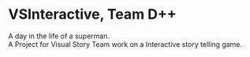 # VSInteractive, Team D++
A day in the life of a superman. <br>
A Project for Visual Story Team work on a Interactive story telling game.
